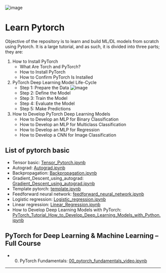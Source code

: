![image](https://raw.githubusercontent.com/mrdbourke/pytorch-deep-learning/main/images/01_a_pytorch_workflow.png)
# Learn Pytorch
Objective of the repository is to learn and build ML/DL models from scratch using Pytorch.
It is a large tutorial, and as such, it is divided into three parts; they are:

1. How to Install PyTorch
    - What Are Torch and PyTorch?
    -  How to Install PyTorch
    - How to Confirm PyTorch Is Installed
2. PyTorch Deep Learning Model Life-Cycle
    - Step 1: Prepare the Data
![image](https://github.com/minhbao1705/pytorch_tutorial/assets/62323334/a47d6090-f738-45ca-a71f-158ad4c9ffce)
    - Step 2: Define the Model
    - Step 3: Train the Model
    - Step 4: Evaluate the Model
    - Step 5: Make Predictions
3. How to Develop PyTorch Deep Learning Models
    - How to Develop an MLP for Binary Classification
    - How to Develop an MLP for Multiclass Classification
    - How to Develop an MLP for Regression
    - How to Develop a CNN for Image Classification

## List of pytorch basic
- Tensor basic: [Tensor_Pytorch.ipynb](https://github.com/minhbao1705/pytorch_tutorial/blob/d5bd563574bfe95d68c35d408c1b80d0f300071b/Tensor_Pytorch.ipynb)
- Autograd: [Autograd.ipynb](https://github.com/minhbao1705/pytorch_tutorial/blob/6584e43bd5bdfae13057cdda7722d8c39b8b2ec9/Autograd.ipynb)
- Backpropagation: [Backpropagation.ipynb](https://github.com/minhbao1705/pytorch_tutorial/blob/6584e43bd5bdfae13057cdda7722d8c39b8b2ec9/Backpropagation.ipynb)
- Gradient_Descent_using_autograd: [Gradient_Descent_using_autograd.ipynb](https://github.com/minhbao1705/pytorch_tutorial/blob/6584e43bd5bdfae13057cdda7722d8c39b8b2ec9/Gradient_Descent_using_autograd.ipynb)
- Template pytorch: [template.ipynb](https://github.com/minhbao1705/pytorch_tutorial/blob/6584e43bd5bdfae13057cdda7722d8c39b8b2ec9/template.ipynb)
- Feedforward neural network: [feedforward_neural_network.ipynb](https://github.com/minhbao1705/pytorch_tutorial/blob/6584e43bd5bdfae13057cdda7722d8c39b8b2ec9/feedforward_neural_network.ipynb)
- Logistic regression: [Logistic_regression.ipynb](https://github.com/minhbao1705/pytorch_tutorial/blob/6584e43bd5bdfae13057cdda7722d8c39b8b2ec9/Logistic_regression.ipynb)
- Linear regression: [Linear_Regression.ipynb](https://github.com/minhbao1705/pytorch_tutorial/blob/6584e43bd5bdfae13057cdda7722d8c39b8b2ec9/Linear_Regression.ipynb)
- How to Develop Deep Learning Models with PyTorch: [PyTorch_Tutorial_How_to_Develop_Deep_Learning_Models_with_Python.ipynb](https://github.com/minhbao1705/pytorch_tutorial/blob/main/PyTorch_Tutorial_How_to_Develop_Deep_Learning_Models_with_Python.ipynb)

## PyTorch for Deep Learning & Machine Learning – Full Course
- 00. PyTorch Fundamentals: [00_pytorch_fundamentals_video.ipynb](https://github.com/minhbao1705/pytorch_tutorial/blob/main/PyTorch%20for%20Deep%20Learning%20%26%20Machine%20Learning%20%E2%80%93%20Full%20Course/00_pytorch_fundamentals_video.ipynb)
---

